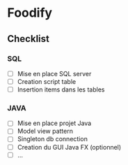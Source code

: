 # Foodify

## Checklist
### SQL
- [ ] Mise en place SQL server
- [ ] Creation script table
- [ ] Insertion items dans les tables

### JAVA
- [ ] Mise en place projet Java
- [ ] Model view pattern
- [ ] Singleton db connection
- [ ] Creation du GUI Java FX (optionnel)
- [ ] ...
